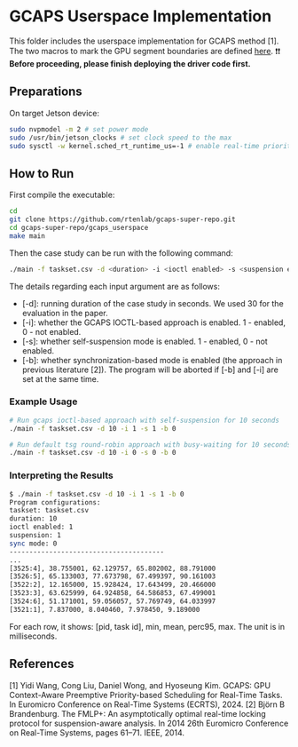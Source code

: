 # GCAPS Userspace Implementation
This folder includes the userspace implementation for GCAPS method [1].
The two macros to mark the GPU segment boundaries are defined [here](common/include/support.h#L99-L131).
:exclamation::exclamation: **Before proceeding, please finish deploying the driver code first.**

## Preparations
On target Jetson device:
```bash
sudo nvpmodel -m 2 # set power mode
sudo /usr/bin/jetson_clocks # set clock speed to the max
sudo sysctl -w kernel.sched_rt_runtime_us=-1 # enable real-time priorities
```

## How to Run
First compile the executable:
```bash
cd 
git clone https://github.com/rtenlab/gcaps-super-repo.git
cd gcaps-super-repo/gcaps_userspace
make main
```

Then the case study can be run with the following command:
```bash
./main -f taskset.csv -d <duration> -i <ioctl enabled> -s <suspension enabled> -b <synchronization-based>
```

The details regarding each input argument are as follows:
- [-d]: running duration of the case study in seconds. We used 30 for the evaluation in the paper.
- [-i]: whether the GCAPS IOCTL-based approach is enabled. 1 - enabled, 0 - not enabled.
- [-s]: whether self-suspension mode is enabled. 1 - enabled, 0 - not enabled.
- [-b]: whether synchronization-based mode is enabled (the approach in previous literature [2]). The program will be aborted if [-b] and [-i] are set at the same time.

### Example Usage
```bash
# Run gcaps ioctl-based approach with self-suspension for 10 seconds
./main -f taskset.csv -d 10 -i 1 -s 1 -b 0

# Run default tsg round-robin approach with busy-waiting for 10 seconds
./main -f taskset.csv -d 10 -i 0 -s 0 -b 0
```

### Interpreting the Results
```bash
$ ./main -f taskset.csv -d 10 -i 1 -s 1 -b 0
Program configurations:
taskset: taskset.csv
duration: 10
ioctl enabled: 1
suspension: 1
sync mode: 0
---------------------------------------
...
[3525:4], 38.755001, 62.129757, 65.802002, 88.791000
[3526:5], 65.133003, 77.673798, 67.499397, 90.161003
[3522:2], 12.165000, 15.928424, 17.643499, 20.466000
[3523:3], 63.625999, 64.924858, 64.586853, 67.499001
[3524:6], 51.171001, 59.056057, 57.769749, 64.033997
[3521:1], 7.837000, 8.040460, 7.978450, 9.189000
```
For each row, it shows: [pid, task id], min, mean, perc95, max. The unit is in milliseconds.


## References
[1] Yidi Wang, Cong Liu, Daniel Wong, and Hyoseung Kim. GCAPS: GPU Context-Aware Preemptive Priority-based Scheduling for Real-Time Tasks. In Euromicro Conference on Real-Time Systems (ECRTS), 2024.
[2] Björn B Brandenburg. The FMLP+: An asymptotically optimal real-time locking protocol for suspension-aware analysis. In 2014 26th Euromicro Conference on Real-Time Systems, pages 61–71. IEEE, 2014.
